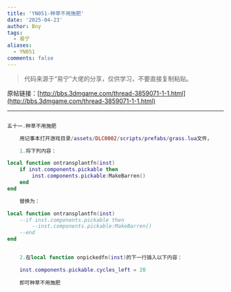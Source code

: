 ```yaml
---
title: 'YN051-种草不用施肥'
date: '2025-04-23'
author: Bny
tags:
  - 易宁
aliases:
  - YN051
comments: false
---
```


> 代码来源于“易宁”大佬的分享，仅供学习，不要直接复制粘贴。

原帖链接：[http://bbs.3dmgame.com/thread-3859071-1-1.html](http://bbs.3dmgame.com/thread-3859071-1-1.html)

---

```lua  

五十一.种草不用施肥	用记事本打开游戏目录/assets/DLC0002/scripts/prefabs/grass.lua文件，	1.将下列内容：local function ontransplantfn(inst)	if inst.components.pickable then		inst.components.pickable:MakeBarren()	endend	替换为：local function ontransplantfn(inst)	--if inst.components.pickable then		--inst.components.pickable:MakeBarren()	--endend	2.在local function onpickedfn(inst)的下一行插入以下内容：	inst.components.pickable.cycles_left = 20 	即可种草不用施肥

```  

